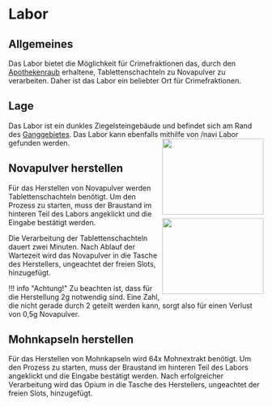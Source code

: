 # Labor

## Allgemeines
Das Labor bietet die Möglichkeit für Crimefraktionen das, durch den [Apothekenraub](../,./pages/fraktionen/apothekenraub.md) erhaltene, Tablettenschachteln zu Novapulver zu verarbeiten. Daher ist das Labor ein beliebter Ort für Crimefraktionen.

## Lage
Das Labor ist ein dunkles Ziegelsteingebäude und befindet sich am Rand des [Ganggebietes](../../gebiete/ganggebiet.md). Das Labor kann ebenfalls mithilfe von /navi Labor gefunden werden. <img align="right" width="200" height="150" src="../../../assets/image/gabaeude/labor/Labor.png">

## Novapulver herstellen
Für das Herstellen von Novapulver werden Tablettenschachteln benötigt. Um den Prozess zu starten, muss der Braustand im hinteren Teil des Labors angeklickt und die Eingabe bestätigt werden. <img align="right" width="200" height="150" src="../../../assets/image/gabaeude/labor/BraustandLabor.png">

Die Verarbeitung der Tablettenschachteln dauert zwei Minuten. Nach Ablauf der Wartezeit wird das Novapulver in die Tasche des Herstellers, ungeachtet der freien Slots, hinzugefügt.

!!! info "Achtung!" 
        Zu beachten ist, dass für die Herstellung 2g notwendig sind. Eine Zahl, die nicht gerade durch 2 geteilt werden kann, sorgt also für einen Verlust von 0,5g Novapulver.

        

## Mohnkapseln herstellen
Für das Herstellen von Mohnkapseln wird 64x Mohnextrakt benötigt. Um den Prozess zu starten, muss der Braustand im hinteren Teil des Labors angeklickt und die Eingabe bestätigt werden. Nach erfolgreicher Verarbeitung wird das Opium in die Tasche des Herstellers, ungeachtet der freien Slots, hinzugefügt.
